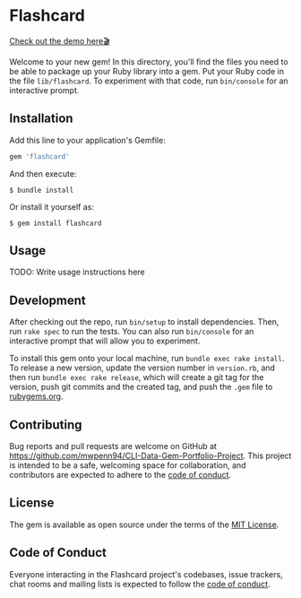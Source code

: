 # Flashcard

[Check out the demo here🎬]()

Welcome to your new gem! In this directory, you'll find the files you need to be able to package up your Ruby library into a gem. Put your Ruby code in the file `lib/flashcard`. To experiment with that code, run `bin/console` for an interactive prompt.

## Installation

Add this line to your application's Gemfile:

```ruby
gem 'flashcard'
```

And then execute:

    $ bundle install

Or install it yourself as:

    $ gem install flashcard

## Usage

TODO: Write usage instructions here

## Development

After checking out the repo, run `bin/setup` to install dependencies. Then, run `rake spec` to run the tests. You can also run `bin/console` for an interactive prompt that will allow you to experiment.

To install this gem onto your local machine, run `bundle exec rake install`. To release a new version, update the version number in `version.rb`, and then run `bundle exec rake release`, which will create a git tag for the version, push git commits and the created tag, and push the `.gem` file to [rubygems.org](https://rubygems.org).

## Contributing

Bug reports and pull requests are welcome on GitHub at https://github.com/mwpenn94/CLI-Data-Gem-Portfolio-Project. This project is intended to be a safe, welcoming space for collaboration, and contributors are expected to adhere to the [code of conduct](https://github.com/mwpenn94/CLI-Data-Gem-Portfolio-Project/blob/master/CODE_OF_CONDUCT.md).

## License

The gem is available as open source under the terms of the [MIT License](https://opensource.org/licenses/MIT).

## Code of Conduct

Everyone interacting in the Flashcard project's codebases, issue trackers, chat rooms and mailing lists is expected to follow the [code of conduct](https://github.com/mwpenn94/CLI-Data-Gem-Portfolio-Project/blob/master/CODE_OF_CONDUCT.md).
